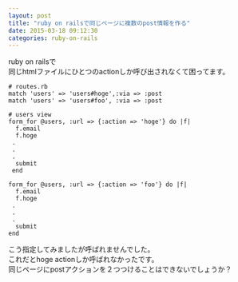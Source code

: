 ```yaml
---
layout: post
title: "ruby on railsで同じページに複数のpost情報を作る"
date: 2015-03-18 09:12:30
categories: ruby-on-rails
---
```

<p>ruby on railsで<br>
同じhtmlファイルにひとつのactionしか呼び出されなくて困ってます。</p>

<pre><code># routes.rb
match 'users' =&gt; 'users#hoge',:via =&gt; :post 
match 'users' =&gt; 'users#foo', :via =&gt; :post

# users view
form_for @users, :url =&gt; {:action =&gt; 'hoge'} do |f|
  f.email
  f.hoge
 .
 .
 .      
  submit  
 end 

form_for @users, :url =&gt; {:action =&gt; 'foo'} do |f|
  f.email
  f.hoge
 .
 .
 .      
  submit  
end   
</code></pre>

<p>こう指定してみましたが呼ばれませんでした。<br>
これだとhoge actionしか呼ばれなかったです。<br>
同じページにpostアクションを２つつけることはできないでしょうか？</p>
